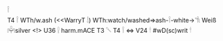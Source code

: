 𓌉  
T4 𓌉 WTh/w.ash (<<WarryT 𓌃) WTh:watch/washed=>ash-𓌉-white->𓌌 Weiß 𓋠silver <!> U36 𓍛 harm.mACE T3 𓌈 T4 𓌉 ⇔ V24 𓎗 #wD(sc)writ 𓎗  